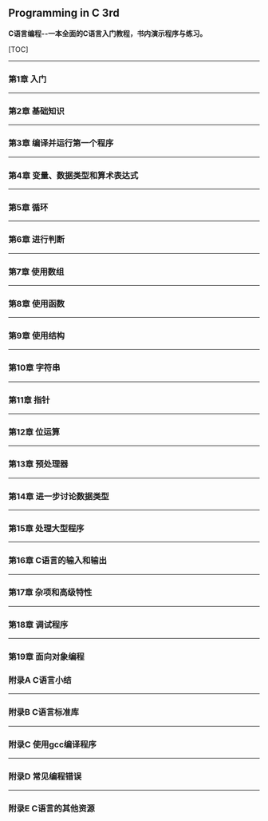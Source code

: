 ## Programming in C 3rd
**C语言编程--一本全面的C语言入门教程，书内演示程序与练习。**

[TOC]

---
### 第1章 入门

---
### 第2章 基础知识

---
### 第3章 编译并运行第一个程序

---
### 第4章 变量、数据类型和算术表达式

---
### 第5章 循环

---
### 第6章 进行判断

---
### 第7章 使用数组

---
### 第8章 使用函数

---
### 第9章 使用结构

---
### 第10章 字符串

---
### 第11章 指针

---
### 第12章 位运算

---
### 第13章 预处理器

---
### 第14章 进一步讨论数据类型

---
### 第15章 处理大型程序

---
### 第16章 C语言的输入和输出

---
### 第17章 杂项和高级特性

---
### 第18章 调试程序

---
### 第19章 面向对象编程


### 附录A C语言小结

---
### 附录B C语言标准库

---
### 附录C 使用gcc编译程序

---
### 附录D 常见编程错误

---
### 附录E C语言的其他资源



























